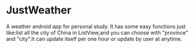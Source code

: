 # JustWeather
A weather android app for personal study.
It has some easy functions just like:list all the city of China in ListView,and you can choose with "province" and "city".It can update itself per one hour or update by user at anytime.
